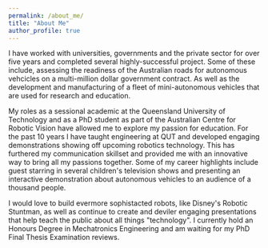 ```yaml
---
permalink: /about_me/
title: "About Me"
author_profile: true
---
```


I have worked with universities, governments and the private sector for over five years and completed several highly-successful project. Some of these include, assessing the readiness of the Australian roads for autonomous vehcicles on a multi-million dollar government contract. As well as the development and manufacturing of a fleet of mini-autonomous vehicles that are used for research and education.

My roles as a sessional academic at the Queensland University of Technology and as a PhD student as part of the Australian Centre for Robotic Vision have allowed me to explore my passion for education. For the past 10 years I have taught engineering at QUT and developed engaging demonstrations showing off upcoming robotics technology. This has furthered my communication skillset and provided me with an innovative way to bring all my passions together. Some of my career highlights include guest starring in several children's television shows and presenting an interactive demonstration about autonomous vehicles to an audience of a thousand people.

I would love to build evermore sophistacted robots, like Disney's Robotic Stuntman, as well as continue to create and deviler engaging presentations that help teach the public about all things "technology". I currently hold an Honours Degree in Mechatronics Engineering and am waiting for my PhD Final Thesis Examination reviews.
